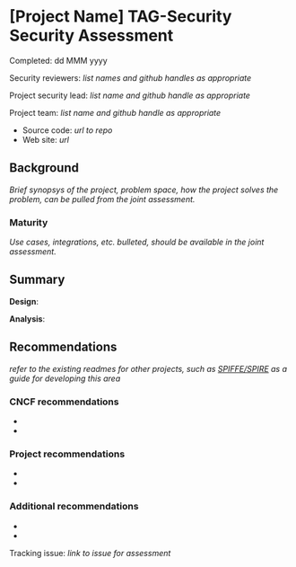 # [Project Name] TAG-Security Security Assessment

Completed:  dd MMM yyyy

Security reviewers: _list names and github handles as appropriate_

Project security lead: _list name and github handle as appropriate_

Project team:  _list name and github handle as appropriate_

* Source code: _url to repo_
* Web site: _url_

## Background

_Brief synopsys of the project, problem space, how the project solves the problem, can be pulled from the joint assessment._

### Maturity

_Use cases, integrations, etc. bulleted, should be available in the joint assessment._

## Summary

**Design**:

**Analysis**:

## Recommendations

_refer to the existing readmes for other projects, such as [SPIFFE/SPIRE](https://github.com/cncf/tag-security/tree/main/assessments/projects/spiffe-spire) as a guide for developing this area_

### CNCF recommendations

*
*

### Project recommendations

*
*

### Additional recommendations

*
*

Tracking issue: _link to issue for assessment_
